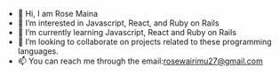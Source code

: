 - 👋 Hi, I am Rose Maina
- 👀 I’m interested in Javascript, React, and Ruby on Rails
- 🌱 I’m currently learning Javascript, React and Ruby on Rails
- 💞️ I’m looking to collaborate on projects related to these programming languages.
- 📫 You can reach me through the email:rosewairimu27@gmail.com


<!---
Rose-Maina/Rose-Maina is a ✨ special ✨ repository because its `README.md` (this file) appears on your GitHub profile.
You can click the Preview link to take a look at your changes.
--->
